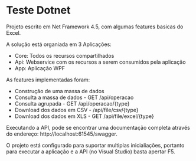 # Teste Dotnet

Projeto escrito em Net Framework 4.5, com algumas features basicas do Excel.

A solução está organiada em 3 Aplicações:
 - Core: Todos os recursos compartilhados
 - Api: Webservice com os recursos a serem consumidos pela aplicação
 - App: Aplicação WPF

 As features implementadas foram:
  - Construção de uma massa de dados
  - Consulta a massa de dados - GET /api/operacao
  - Consulta agrupada - GET /api/operacao/{type}
  - Download dos dados em CSV - /api/file/csv/{type}
  - Download dos dados em XLS - GET /api/file/excel/{type}

Executando a API, pode se encontrar uma documentação completa através do endereço: http://localhost:61545/swagger.

O projeto está configurado para suportar multiplas inicialiações, portanto para executar a aplicação e a API (no Visual Studio) basta apertar F5.
